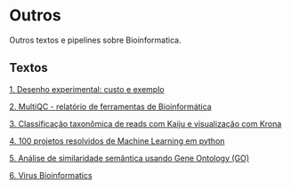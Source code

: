# Outros

Outros textos e pipelines sobre Bioinformatica.

## Textos


[1. Desenho experimental: custo e exemplo](https://github.com/lmigueel/Bioinformatica/wiki/Desenho-experimental:-custo-e-exemplo)

[2. MultiQC - relatório de ferramentas de Bioinformática](https://github.com/lmigueel/Bioinformatica/wiki/MultiQC---rel%C3%A1torio-de-dados-de-ferramentas-de-Bioinform%C3%A1tica)

[3. Classificação taxonômica de reads com Kaiju e visualização com Krona](https://github.com/lmigueel/Bioinformatica/wiki/Classifica%C3%A7%C3%A3o-taxon%C3%B4mica-de-reads-com-Kaiju-e-visualiza%C3%A7%C3%A3o-com-Krona)

[4. 100 projetos resolvidos de Machine Learning em python](https://github.com/lmigueel/Bioinformatica/wiki/100-projetos-resolvidos-de-Machine-Learning-em-python)

[5. Análise de similaridade semântica usando Gene Ontology (GO)](https://github.com/lmigueel/Bioinformatica/wiki/An%C3%A1lise-de-similaridade-sem%C3%A2ntica-usando-Gene-Ontology-(GO))

[6. Virus Bioinformatics](https://github.com/lmigueel/Bioinformatica/wiki/Virus-Bioinformatics)
